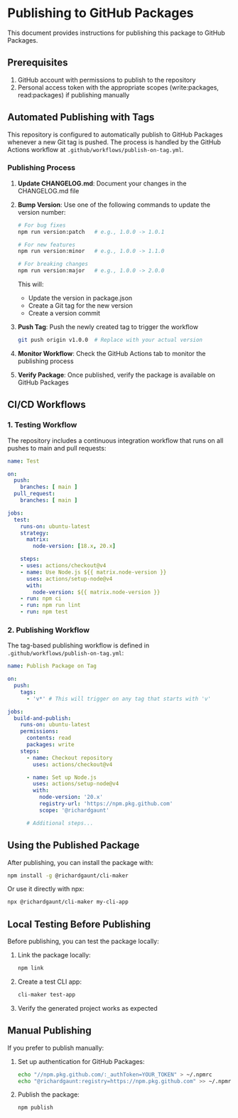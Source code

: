 # Publishing to GitHub Packages

This document provides instructions for publishing this package to GitHub Packages.

## Prerequisites

1. GitHub account with permissions to publish to the repository
2. Personal access token with the appropriate scopes (write:packages, read:packages) if publishing manually

## Automated Publishing with Tags

This repository is configured to automatically publish to GitHub Packages whenever a new Git tag is pushed. The process is handled by the GitHub Actions workflow at `.github/workflows/publish-on-tag.yml`.

### Publishing Process

1. **Update CHANGELOG.md**: Document your changes in the CHANGELOG.md file

2. **Bump Version**: Use one of the following commands to update the version number:
   ```bash
   # For bug fixes
   npm run version:patch   # e.g., 1.0.0 -> 1.0.1

   # For new features
   npm run version:minor   # e.g., 1.0.0 -> 1.1.0

   # For breaking changes
   npm run version:major   # e.g., 1.0.0 -> 2.0.0
   ```
   This will:
   - Update the version in package.json
   - Create a Git tag for the new version
   - Create a version commit

3. **Push Tag**: Push the newly created tag to trigger the workflow
   ```bash
   git push origin v1.0.0  # Replace with your actual version
   ```

4. **Monitor Workflow**: Check the GitHub Actions tab to monitor the publishing process

5. **Verify Package**: Once published, verify the package is available on GitHub Packages

## CI/CD Workflows

### 1. Testing Workflow

The repository includes a continuous integration workflow that runs on all pushes to main and pull requests:

```yaml
name: Test

on:
  push:
    branches: [ main ]
  pull_request:
    branches: [ main ]

jobs:
  test:
    runs-on: ubuntu-latest
    strategy:
      matrix:
        node-version: [18.x, 20.x]

    steps:
    - uses: actions/checkout@v4
    - name: Use Node.js ${{ matrix.node-version }}
      uses: actions/setup-node@v4
      with:
        node-version: ${{ matrix.node-version }}
    - run: npm ci
    - run: npm run lint
    - run: npm test
```

### 2. Publishing Workflow

The tag-based publishing workflow is defined in `.github/workflows/publish-on-tag.yml`:

```yaml
name: Publish Package on Tag

on:
  push:
    tags:
      - 'v*' # This will trigger on any tag that starts with 'v'

jobs:
  build-and-publish:
    runs-on: ubuntu-latest
    permissions:
      contents: read
      packages: write
    steps:
      - name: Checkout repository
        uses: actions/checkout@v4

      - name: Set up Node.js
        uses: actions/setup-node@v4
        with:
          node-version: '20.x'
          registry-url: 'https://npm.pkg.github.com'
          scope: '@richardgaunt'

      # Additional steps...
```

## Using the Published Package

After publishing, you can install the package with:

```bash
npm install -g @richardgaunt/cli-maker
```

Or use it directly with npx:

```bash
npx @richardgaunt/cli-maker my-cli-app
```

## Local Testing Before Publishing

Before publishing, you can test the package locally:

1. Link the package locally:
   ```bash
   npm link
   ```

2. Create a test CLI app:
   ```bash
   cli-maker test-app
   ```

3. Verify the generated project works as expected

## Manual Publishing

If you prefer to publish manually:

1. Set up authentication for GitHub Packages:
   ```bash
   echo "//npm.pkg.github.com/:_authToken=YOUR_TOKEN" > ~/.npmrc
   echo "@richardgaunt:registry=https://npm.pkg.github.com" >> ~/.npmrc
   ```

2. Publish the package:
   ```bash
   npm publish
   ```
